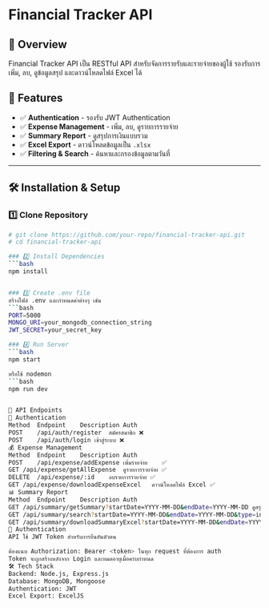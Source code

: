 # Financial Tracker API

## 📌 Overview
Financial Tracker API เป็น RESTful API สำหรับจัดการรายรับและรายจ่ายของผู้ใช้ รองรับการเพิ่ม, ลบ, ดูข้อมูลสรุป และดาวน์โหลดไฟล์ Excel ได้  

## 🚀 Features
- ✅ **Authentication** - รองรับ JWT Authentication  
- ✅ **Expense Management** - เพิ่ม, ลบ, ดูรายการรายจ่าย  
- ✅ **Summary Report** - ดูสรุปการเงินแบบรวม  
- ✅ **Excel Export** - ดาวน์โหลดข้อมูลเป็น `.xlsx`  
- ✅ **Filtering & Search** - ค้นหาและกรองข้อมูลตามวันที่  

---

## 🛠️ Installation & Setup
### 1️⃣ Clone Repository  
```bash
# git clone https://github.com/your-repo/financial-tracker-api.git
# cd financial-tracker-api

### 2️⃣ Install Dependencies
```bash
npm install


### 3️⃣ Create .env file
สร้างไฟล์ .env และกำหนดค่าต่างๆ เช่น
```bash
PORT=5000
MONGO_URI=your_mongodb_connection_string
JWT_SECRET=your_secret_key

### 4️⃣ Run Server
```bash
npm start

หรือใช้ nodemon
```bash
npm run dev


🔗 API Endpoints
🔑 Authentication
Method	Endpoint	Description	Auth
POST	/api/auth/register	สมัครสมาชิก	❌
POST	/api/auth/login	เข้าสู่ระบบ	❌
💰 Expense Management
Method	Endpoint	Description	Auth
POST	/api/expense/addExpense	เพิ่มรายจ่าย	✅
GET	/api/expense/getAllExpense	ดูรายการรายจ่าย	✅
DELETE	/api/expense/:id	ลบรายการรายจ่าย	✅
GET	/api/expense/downloadExpenseExcel	ดาวน์โหลดไฟล์ Excel	✅
📊 Summary Report
Method	Endpoint	Description	Auth
GET	/api/summary/getSummary?startDate=YYYY-MM-DD&endDate=YYYY-MM-DD	ดูสรุปการเงิน	✅
GET	/api/summary/search?startDate=YYYY-MM-DD&endDate=YYYY-MM-DD&type=income/expense	ค้นหารายการ	✅
GET	/api/summary/downloadSummaryExcel?startDate=YYYY-MM-DD&endDate=YYYY-MM-DD	ดาวน์โหลดไฟล์ Excel	✅
🔐 Authentication
API ใช้ JWT Token สำหรับการยืนยันตัวตน

ต้องแนบ Authorization: Bearer <token> ในทุก request ที่ต้องการ auth
Token จะถูกสร้างหลังจาก Login และหมดอายุเมื่อครบกำหนด
🛠️ Tech Stack
Backend: Node.js, Express.js
Database: MongoDB, Mongoose
Authentication: JWT
Excel Export: ExcelJS
